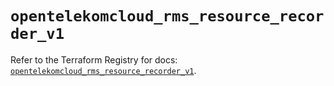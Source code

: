 # `opentelekomcloud_rms_resource_recorder_v1`

Refer to the Terraform Registry for docs: [`opentelekomcloud_rms_resource_recorder_v1`](https://registry.terraform.io/providers/opentelekomcloud/opentelekomcloud/1.36.35/docs/resources/rms_resource_recorder_v1).
